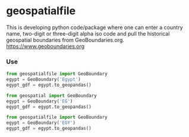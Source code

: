 # geospatialfile

This is developing python code/package where one can enter a country name, two-digit or three-digit alpha iso code and pull the historical geospatial boundaries from GeoBoundaries.org. https://www.geoboundaries.org

### Use

```python
from geospatialfile import GeoBoundary
egypt = GeoBoundary('Egypt')
egypt_gdf = egypt.to_geopandas()
```

```python
from geospatial import GeoBoundary
egypt = GeoBoundary('EG')
egypt_gdf = egypt.to_geopandas()
```

```python
from geospatialfile import GeoBoundary
egypt = GeoBoundary('EGY')
egypt_gdf = egypt.to_geopandas()
```
